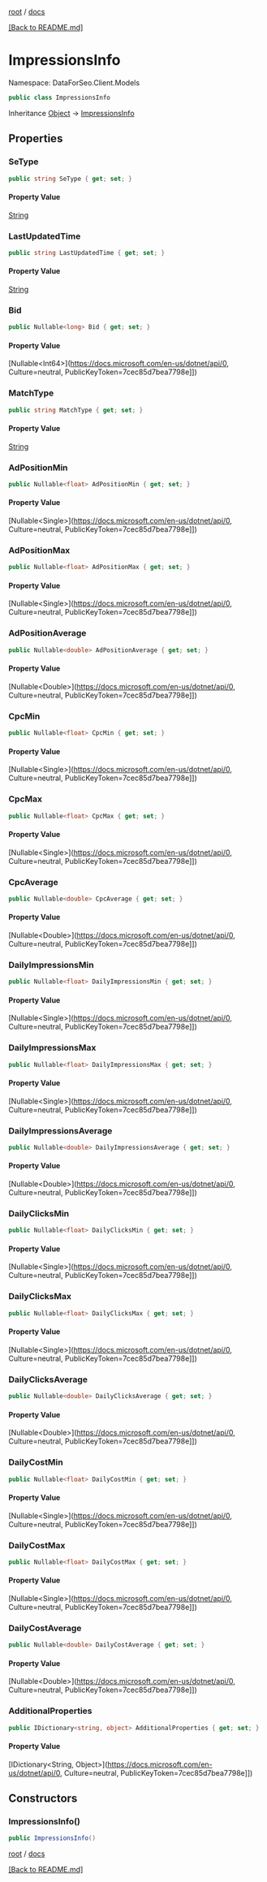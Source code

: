 [root](./../ "root") / [docs](./ "docs")

[[Back to README.md]](./../README.md "[Back to README.md]")

# ImpressionsInfo

Namespace: DataForSeo.Client.Models

```csharp
public class ImpressionsInfo
```

Inheritance [Object](https://docs.microsoft.com/en-us/dotnet/api/Object) → [ImpressionsInfo](./ImpressionsInfo.md)

## Properties

### **SeType**

```csharp
public string SeType { get; set; }
```

#### Property Value

[String](https://docs.microsoft.com/en-us/dotnet/api/String)<br>

### **LastUpdatedTime**

```csharp
public string LastUpdatedTime { get; set; }
```

#### Property Value

[String](https://docs.microsoft.com/en-us/dotnet/api/String)<br>

### **Bid**

```csharp
public Nullable<long> Bid { get; set; }
```

#### Property Value

[Nullable&lt;Int64&gt;](https://docs.microsoft.com/en-us/dotnet/api/0, Culture=neutral, PublicKeyToken=7cec85d7bea7798e]])<br>

### **MatchType**

```csharp
public string MatchType { get; set; }
```

#### Property Value

[String](https://docs.microsoft.com/en-us/dotnet/api/String)<br>

### **AdPositionMin**

```csharp
public Nullable<float> AdPositionMin { get; set; }
```

#### Property Value

[Nullable&lt;Single&gt;](https://docs.microsoft.com/en-us/dotnet/api/0, Culture=neutral, PublicKeyToken=7cec85d7bea7798e]])<br>

### **AdPositionMax**

```csharp
public Nullable<float> AdPositionMax { get; set; }
```

#### Property Value

[Nullable&lt;Single&gt;](https://docs.microsoft.com/en-us/dotnet/api/0, Culture=neutral, PublicKeyToken=7cec85d7bea7798e]])<br>

### **AdPositionAverage**

```csharp
public Nullable<double> AdPositionAverage { get; set; }
```

#### Property Value

[Nullable&lt;Double&gt;](https://docs.microsoft.com/en-us/dotnet/api/0, Culture=neutral, PublicKeyToken=7cec85d7bea7798e]])<br>

### **CpcMin**

```csharp
public Nullable<float> CpcMin { get; set; }
```

#### Property Value

[Nullable&lt;Single&gt;](https://docs.microsoft.com/en-us/dotnet/api/0, Culture=neutral, PublicKeyToken=7cec85d7bea7798e]])<br>

### **CpcMax**

```csharp
public Nullable<float> CpcMax { get; set; }
```

#### Property Value

[Nullable&lt;Single&gt;](https://docs.microsoft.com/en-us/dotnet/api/0, Culture=neutral, PublicKeyToken=7cec85d7bea7798e]])<br>

### **CpcAverage**

```csharp
public Nullable<double> CpcAverage { get; set; }
```

#### Property Value

[Nullable&lt;Double&gt;](https://docs.microsoft.com/en-us/dotnet/api/0, Culture=neutral, PublicKeyToken=7cec85d7bea7798e]])<br>

### **DailyImpressionsMin**

```csharp
public Nullable<float> DailyImpressionsMin { get; set; }
```

#### Property Value

[Nullable&lt;Single&gt;](https://docs.microsoft.com/en-us/dotnet/api/0, Culture=neutral, PublicKeyToken=7cec85d7bea7798e]])<br>

### **DailyImpressionsMax**

```csharp
public Nullable<float> DailyImpressionsMax { get; set; }
```

#### Property Value

[Nullable&lt;Single&gt;](https://docs.microsoft.com/en-us/dotnet/api/0, Culture=neutral, PublicKeyToken=7cec85d7bea7798e]])<br>

### **DailyImpressionsAverage**

```csharp
public Nullable<double> DailyImpressionsAverage { get; set; }
```

#### Property Value

[Nullable&lt;Double&gt;](https://docs.microsoft.com/en-us/dotnet/api/0, Culture=neutral, PublicKeyToken=7cec85d7bea7798e]])<br>

### **DailyClicksMin**

```csharp
public Nullable<float> DailyClicksMin { get; set; }
```

#### Property Value

[Nullable&lt;Single&gt;](https://docs.microsoft.com/en-us/dotnet/api/0, Culture=neutral, PublicKeyToken=7cec85d7bea7798e]])<br>

### **DailyClicksMax**

```csharp
public Nullable<float> DailyClicksMax { get; set; }
```

#### Property Value

[Nullable&lt;Single&gt;](https://docs.microsoft.com/en-us/dotnet/api/0, Culture=neutral, PublicKeyToken=7cec85d7bea7798e]])<br>

### **DailyClicksAverage**

```csharp
public Nullable<double> DailyClicksAverage { get; set; }
```

#### Property Value

[Nullable&lt;Double&gt;](https://docs.microsoft.com/en-us/dotnet/api/0, Culture=neutral, PublicKeyToken=7cec85d7bea7798e]])<br>

### **DailyCostMin**

```csharp
public Nullable<float> DailyCostMin { get; set; }
```

#### Property Value

[Nullable&lt;Single&gt;](https://docs.microsoft.com/en-us/dotnet/api/0, Culture=neutral, PublicKeyToken=7cec85d7bea7798e]])<br>

### **DailyCostMax**

```csharp
public Nullable<float> DailyCostMax { get; set; }
```

#### Property Value

[Nullable&lt;Single&gt;](https://docs.microsoft.com/en-us/dotnet/api/0, Culture=neutral, PublicKeyToken=7cec85d7bea7798e]])<br>

### **DailyCostAverage**

```csharp
public Nullable<double> DailyCostAverage { get; set; }
```

#### Property Value

[Nullable&lt;Double&gt;](https://docs.microsoft.com/en-us/dotnet/api/0, Culture=neutral, PublicKeyToken=7cec85d7bea7798e]])<br>

### **AdditionalProperties**

```csharp
public IDictionary<string, object> AdditionalProperties { get; set; }
```

#### Property Value

[IDictionary&lt;String, Object&gt;](https://docs.microsoft.com/en-us/dotnet/api/0, Culture=neutral, PublicKeyToken=7cec85d7bea7798e]])<br>

## Constructors

### **ImpressionsInfo()**

```csharp
public ImpressionsInfo()
```

[root](./../ "root") / [docs](./ "docs")

[[Back to README.md]](./../README.md "[Back to README.md]")